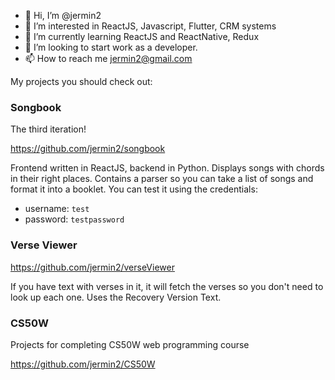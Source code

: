 - 👋 Hi, I’m @jermin2
- 👀 I’m interested in ReactJS, Javascript, Flutter, CRM systems
- 🌱 I’m currently learning ReactJS and ReactNative, Redux
- 💞️ I’m looking to start work as a developer.
- 📫 How to reach me jermin2@gmail.com

My projects you should check out:

### Songbook
The third iteration!

https://github.com/jermin2/songbook

Frontend written in ReactJS, backend in Python. Displays songs with chords in their right places. Contains a parser so you can take a list of songs and format it into a booklet. You can test it using the credentials: 
- username: `test`
- password: `testpassword`

### Verse Viewer
https://github.com/jermin2/verseViewer

If you have text with verses in it, it will fetch the verses so you don't need to look up each one. Uses the Recovery Version Text. 

### CS50W
Projects for completing CS50W web programming course

https://github.com/jermin2/CS50W


<!---
jermin2/jermin2 is a ✨ special ✨ repository because its `README.md` (this file) appears on your GitHub profile.
You can click the Preview link to take a look at your changes.
--->
